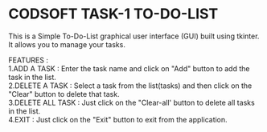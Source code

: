 # CODSOFT TASK-1 TO-DO-LIST

This is a Simple To-Do-List graphical user interface (GUI) built using tkinter.<br>
It allows you to manage your tasks.

FEATURES : <br>
1.ADD A TASK : Enter the task name and click on "Add" button to add the task in the list.<br>
2.DELETE A TASK : Select a task from the list(tasks) and then click on the "Clear" button to delete that task.<br>
3.DELETE ALL TASK : Just click on the "Clear-all' button to delete all tasks in the list.<br>
4.EXIT : Just click on the "Exit" button to exit from the application.